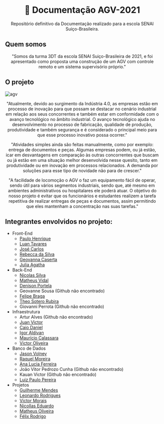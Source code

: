 
<h1 align="center">
    📝 Documentação AGV-2021
</h1>

<p align="center">Repositório definitivo da Documentação realizado para a escola SENAI Suiço-Brasileira.</p>

## Quem somos
<p align="center">"Somos da turma 3DT da escola SENAI Suiço-Brasileira de 2021, e foi apresentado como proposta uma construção de um AGV com controle remoto e um sistema supervisório próprio."</p>

## O projeto

![agv](https://user-images.githubusercontent.com/60671405/124647101-e46abf00-de6b-11eb-822a-fcb1f39cd105.png)

<p align="center">"Atualmente, devido ao surgimento da Indústria 4.0, as empresas estão em processo de inovação para que possam se destacar no cenário industrial em relação aos seus concorrentes e também estar em conformidade com o avanço tecnológico no âmbito industrial. O avanço tecnológico ajuda no desenvolvimento no processo de fabricação, qualidade de produção, produtividade e também segurança e é considerado o principal meio para que esse processo inovativo possa ocorrer."</p>
<p align="center">"Atividades simples ainda são feitas manualmente, como por exemplo: entrega de documentos e peças. Algumas empresas podem, ou já estão, icar em desvantagens em comparação às outras concorrentes que buscam ou já estão em uma situação melhor desenvolvida nesse quesito, tanto em produtividade ou em inovação em processos relacionados. A demanda por soluções para esse tipo de novidade não para de crescer."</p>
<p align="center">"A facilidade de locomoção o AGV o faz um equipamento fácil de operar, sendo útil para vários segmentos industriais, sendo que, até mesmo em ambientes administrativos ou hospitalares ele poderá atuar. O objetivo do nosso projeto é evitar que os funcionários e estudantes realizem a tarefa repetitiva de realizar entregas de peças e documentos, assim permitindo que eles mantenham a concentração nas suas tarefas."</p>

## Integrantes envolvidos no projeto:

<ul>
    <li>Front-End
        <ul>
            <li><a href="https://github.com/Henrique1204">Paulo Henrique</a></li>
            <li><a href="https://github.com/LuanTavares13">Luan Tavares</a></li>
            <li><a href="https://github.com/JoseCarlos69">José Carlos</a></li>
            <li><a href="https://github.com/ramos-r">Rebecca da Silva</a></li>
            <li><a href="https://github.com/gkslima">Geovanna Caserta</a></li>
            <li><a href="https://github.com/agatha-juh">Julia Agatha</a></li>
        </ul>
    </li>
    <li>Back-End
        <ul>
            <li><a href="https://github.com/nicosilva23">Nicolas Silva</a></li>
            <li><a href="https://github.com/vidal987">Matheus Vidal</a></li>
            <li><a href="https://github.com/denison3965">Denison Portela</a></li>
            <li>Geovanne Sousa (Github não encontrado)</li>
            <li><a href="https://github.com/obragaa">Felipe Braga</a></li>
            <li><a href="https://github.com/uTalDoTheo">Theo Sotero Rubira</a></li>
            <li>Giovanni Perrota (Github não encontrado)</li>
        </ul>
    </li>
    <li>Infraestrutura
        <ul>
            <li>Artur Alves (Github não encontrado)</li>
            <li><a href="https://github.com/JuanVAF">Juan Victor</a></li>
            <li><a href="https://github.com/caiodanielp">Caio Daniel</a></li>
            <li><a href="https://github.com/Igor-Aldivan77">Igor Aldivan</a></li>
            <li><a href="https://github.com/mauricio383">Maurício Calassara</a></li>
            <li><a href="https://github.com/Vicente1507">Victor Oliveira</a></li>
        </ul>
    </li>
    <li>Banco de Dados
        <ul>
            <li><a href="https://github.com/JasonVolney">Jason Volney</a></li>
            <li><a href="https://github.com/RachMor">Raquel Moreira</a></li>
            <li><a href="https://github.com/Ana204">Ana Lucia Ferreira</a></li>
            <li>João Vitor Pedrozo Cunha (Github não encontrado)</li>
            <li>Kauan Victor (Github não encontrado)</li>
            <li><a href="https://github.com/Luiz-Oliveiralab">Luiz Paulo Pereira</a></li>
        </ul>
    </li>
    <li>Projetos
        <ul>
            <li><a href="https://github.com/firgo12">Guilherme Mendes</a></li>
            <li><a href="https://github.com/leoorodr">Leonardo Rodrigues</a></li>
            <li><a href="https://github.com/Victor846">Victor Morais</a></li>
            <li><a href="https://github.com/SuperNicolau123">Nicollas Eduardo</a></li>
            <li><a href="https://github.com/Mmotta18">Matheus Oliveira</a></li>
            <li><a href="https://github.com/netto003">Félix Rodrigo</a></li>
        </ul>
    </li>
</ul>
